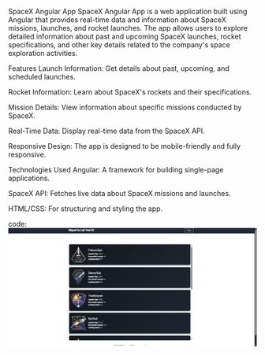 SpaceX Angular App
SpaceX Angular App is a web application built using Angular that provides real-time data and information about SpaceX missions, launches, and rocket launches. The app allows users to explore detailed information about past and upcoming SpaceX launches, rocket specifications, and other key details related to the company's space exploration activities.

Features
Launch Information: Get details about past, upcoming, and scheduled launches.

Rocket Information: Learn about SpaceX's rockets and their specifications.

Mission Details: View information about specific missions conducted by SpaceX.

Real-Time Data: Display real-time data from the SpaceX API.

Responsive Design: The app is designed to be mobile-friendly and fully responsive.

Technologies Used
Angular: A framework for building single-page applications.

SpaceX API: Fetches live data about SpaceX missions and launches.

HTML/CSS: For structuring and styling the app.

code:![Iamge ALt](https://github.com/MigueGs/101449899_labtest2/blob/05d36ca622d33b6d6e179cc589e9e2bb2c457b8c/imagen%201%20.png)
